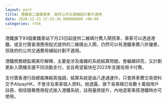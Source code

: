 ```yaml
---
layout: post
title: 港鐵推二維碼乘車　政府公共交通補貼計劃不適用
date: 2020-12-23 17:25:36.000000000 +08:00
categories: rthk
---
```


港鐵旗下93個重鐵車站下月23日起提供二維碼付費入閘搭車，乘客可以透過港鐵，或支付寶香港應用程式提供的二維碼出入閘，仍然可以有港鐵車費八折優惠，但政府的公共交通費用補貼計劃不適用。

港鐵商務總監楊美珍解釋，主要是涉及複雜的系統結算問題，會繼續研究，又計劃更新入閘機支援不同流動支付，並且希望最快在2023年支援信用卡付費。

支付寶香港行政總裁陳婉真強調，結算系統是由八達通運作，只會將車費交易資料交予AlipayHK，不會涉及乘客個人資料。她透露，旗下易乘碼已有數十萬個用戶註冊，相信隨著應用程式接入港鐵系統，註冊量將提升，內地遊客乘搭港鐵時亦可使用。
